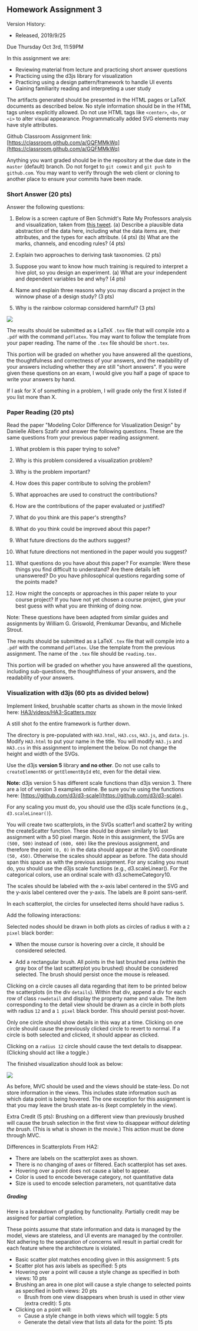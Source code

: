 ## Homework Assignment 3

Version History: 

- Released, 2019/9/25


Due Thursday Oct 3rd, 11:59PM

In this assignment we are:

- Reviewing material from lecture and practicing short answer questions
- Practicing using the d3js library for visualization
- Practicing using a design pattern/framework to handle UI events
- Gaining familiarity reading and interpreting a user study


The artifacts generated should be presented in the HTML pages or LaTeX
documents as described below. No style information should be in the HTML tags
unless explicitly allowed. Do not use HTML tags like `<center>`, `<b>`, or
`<i>` to alter visual appearance.  Programmatically added SVG elements may
have style attributes.

Github Classroom Assignment link: [https://classroom.github.com/a/GQFMMkWq](https://classroom.github.com/a/GQFMMkWq)

Anything you want graded should be in the repository at the due date in the
`master` (default) branch. Do not forget to `git commit` and `git push` to
`github.com`. You may want to verify through the web client or cloning to
another place to ensure your commits have been made.

### Short Answer (20 pts)

Answer the following questions:

1. Below is a screen capture of Ben Schmidt's Rate My Professors analysis and
   visualization, taken from
[this tweet](https://twitter.com/benmschmidt/status/563754577359814656).  (a)
Describe a plausible data abstraction of the data here, including what the
data items are, their attributes, and the types for each attribute. (4 pts)
(b) What are the marks, channels, and encoding rules? (4 pts)

2. Explain two approaches to deriving task taxonomies. (2 pts)

3. Suppose you want to know how much training is required to interpret a hive
   plot, so you design an experiment. (a) What are your independent and
dependent variables be and why? (4 pts) 

4. Name and explain three reasons why you may discard a project in the winnow
   phase of a design study? (3 pts)

5. Why is the rainbow colormap considered harmful? (3 pts)


![](HA3/images/BenSchmidtRMPDotplot.png)


The results should be submitted as a LaTeX `.tex` file that will compile into
a `.pdf` with the command `pdflatex`. You may want to follow the template from
your paper reading. The name of the `.tex` file should be `short.tex`.

This portion will be graded on whether you have answered all the questions,
the thoughtfulness and correctness of your answers, and the readability of
your answers including whether they are still "short answers". If you were
given these questions on an exam, I would give you half a page of space to
write your answers by hand.

If I ask for X of something in a problem, I will grade only the first X
listed if you list more than X.

### Paper Reading (20 pts)

Read the paper "Modeling Color Difference for Visualization Design" by
Danielle Albers Szafir and answer the following questions. These are the same
questions from your previous paper reading assignment.

1. What problem is this paper trying to solve?

2. Why is this problem considered a visualization problem?

3. Why is the problem important?

4. How does this paper contribute to solving the problem? 

5. What approaches are used to construct the contributions?

6. How are the contributions of the paper evaluated or justified? 

7. What do you think are this paper's strengths? 

8. What do you think could be improved about this paper?

9. What future directions do the authors suggest? 

10. What future directions not mentioned in the paper would you suggest?

11. What questions do you have about this paper? For example: Were these things
   you find difficult to understand? Are there details left unanswered? Do you
have philosophical questions regarding some of the points made?

12. How might the concepts or approaches in this paper relate to your course
   project? If you have not yet chosen a course project, give your best guess
with what you are thinking of doing now.

Note: These questions have been adapted from similar guides and assignments by
William G.  Griswold, Premkumar Devanbu, and Michelle Strout.

The results should be submitted as a LaTeX `.tex` file that will compile into
a `.pdf` with the command `pdflatex`. Use the template from the previous
assignment. The name of the `.tex` file should be `reading.tex.`

This portion will be graded on whether you have answered all the questions,
including sub-questions, the thoughtfulness of your answers, and the
readability of your answers.


### Visualization with d3js (60 pts as divided below) 

Implement linked, brushable scatter charts as shown in the movie linked here:
[HA3/videos/HA3-Scatters.mov](HA3/videos/HA3-Scatters.mov)

A still shot fo the entire framework is further down.

The directory  is pre-populated with  `HA3.html`, `HA3.css`, `HA3.js`, and
`data.js`. Modify `HA3.html` to put your name in the title. You will modify
`HA3.js` and `HA3.css` in this assignment to implement the below. Do not
change the height and width of the SVGs. 

Use the d3js **version 5** library **and no other**. Do not use calls to
`createElementNS` or `getElementById` etc, even for the detail view.

**Note:** d3js version 5 has different scale functions than d3js version 3.
There are a lot of version 3 examples online. Be sure you're using the
functions here: [https://github.com/d3/d3-scale](https://github.com/d3/d3-scale). 

For any scaling you must do, you should use the d3js scale functions (e.g.,
`d3.scaleLinear()`).

You will create two scatterplots, in the SVGs scatter1 and scatter2 by writing
the createScatter function. These should be drawn similarly to last assignment
with a 50 pixel margin. Note in this assignment, the SVGs are `(500, 500)`
instead of `(600, 600)` like the previous assignment, and therefore the point
`(0, 0)` in the data should appear at the SVG coordinate `(50, 450)`.
Otherwise the scales should appear as before. The data should span this space
as with the previous assignment. For any scaling you must do, you should use
the d3js scale functions (e.g., d3.scaleLinear(). For the categorical colors,
use an ordinal scale with d3.schemeCategory10.

The scales should be labeled with the x-axis label centered in the SVG and the
y-axis label centered over the y-axis. The labels are 8 point sans-serif.

In each scatterplot, the circles for unselected items should have radius `5`.

Add the following interactions:

Selected nodes should be drawn in both plots as circles of radius `8`
with a `2 pixel` black border:

- When the mouse cursor is hovering over a circle, it should be considered
selected.

- Add a rectangular brush. All points in the last brushed area (within the gray
box of the last scatterplot you brushed) should be considered selected. The
brush should persist once the mouse is released.

Clicking on a circle causes all data regarding that item to be printed below
the scatterplots (in the div `details`). Within that div, append a div for
each row of class `rowdetail` and display the property name and value. The
item corresponding to the detail view should be drawn as a circle in both
plots with radius `12` and a `1 pixel` black border. This should persist
post-hover.

Only one circle should show details in this way at a time. Clicking on one
circle should cause the previously clicked circle to revert to normal. If a
circle is both selected and clicked, it should appear as clicked. 

Clicking on a `radius 12` circle should cause the text details to disappear.
(Clicking should act like a toggle.)

The finished visualization should look as below:

![](HA3/images/CSC544-HA3.png)

As before, MVC should be used and the views should be state-less. Do not store
information in the views. This includes state information such as which data
point is being hovered. The one exception for this assignment is that you may
leave the brush state as-is (kept completely in the view). 

Extra Credit (5 pts): Brushing on a different view than previously brushed
will cause the brush selection in the first view to disappear *without
deleting the brush*. (This is what is shown in the movie.) This action must be
done through MVC.

Differences in Scatterplots From HA2:

- There are labels on the scatterplot axes as shown.
- There is no changing of axes or filtered. Each scatterplot has set axes.
- Hovering over a point does not cause a label to appear.
- Color is used to encode beverage category, not quantitative data
- Size is used to encode selection parameters, not quantitative data


##### Grading

Here is a breakdown of grading by functionality. Partially credit may be
assigned for partial completion.

These points assume that state information and data is managed by the model,
views are stateless, and UI events are managed by the controller. Not adhering
to the separation of concerns will result in partial credit for each feature
where the architecture is violated.

- Basic scatter plot matches encoding given in this assignment: 5 pts
- Scatter plot has axis labels as specified: 5 pts
- Hovering over a point will cause a style change as specified in both views:
  10 pts
- Brushing an area in one plot will cause a style change to selected points as
  specified in both views: 20 pts
  - Brush from one view disappears when brush is used in other view (extra
    credit): 5 pts
- Clicking on a point will:
  - Cause a style change in both views which will toggle: 5 pts
  - Generate the detail view that lists all data for the point: 15 pts
